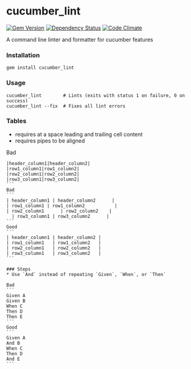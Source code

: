 # cucumber_lint
[![Gem Version](https://badge.fury.io/rb/cucumber_lint.svg)](http://badge.fury.io/rb/cucumber_lint)
[![Dependency Status](https://gemnasium.com/charlierudolph/cucumber_lint.svg)](https://gemnasium.com/charlierudolph/cucumber_lint)
[![Code Climate](https://codeclimate.com/github/charlierudolph/cucumber_lint/badges/gpa.svg)](https://codeclimate.com/github/charlierudolph/cucumber_lint)

A command line linter and formatter for cucumber features

### Installation

```
gem install cucumber_lint
```

### Usage

```
cucumber_lint        # Lints (exits with status 1 on failure, 0 on success)
cucumber_lint --fix  # Fixes all lint errors
```

### Tables
* requires at a space leading and trailing cell content
* requires pipes to be aligned

Bad
````
|header_column1|header_column2|
|row1_column1|row1_column2|
|row2_column1|row2_column2|
|row3_column1|row3_column2|
```
Bad
```
| header_column1 | header_column2      |
| row1_column1 | row1_column2           |
| row2_column1      | row2_column2    |
  | row3_column1 | row3_column2      |
```
Good
```
| header_column1 | header_column2 |
| row1_column1   | row1_column2   |
| row2_column1   | row2_column2   |
| row3_column1   | row3_column2   |
```

### Steps
* Use `And` instead of repeating `Given`, `When`, or `Then`

Bad
```
Given A
Given B
When C
Then D
Then E
```
Good
```
Given A
And B
When C
Then D
And E
```
